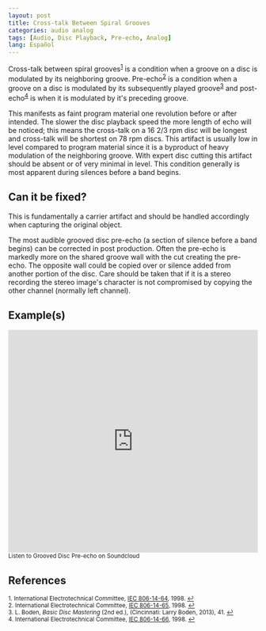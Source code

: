 ```yaml
---
layout: post
title: Cross-talk Between Spiral Grooves
categories: audio analog
tags: [Audio, Disc Playback, Pre-echo, Analog]
lang: Español
---
```


Cross-talk between spiral grooves<sup><a href="#fn1" id="ref1">1</a></sup> is a condition when a groove on a disc is modulated by its neighboring groove. Pre-echo<sup><a href="#fn2" id="ref2">2</a></sup> is a condition when a groove on a disc is modulated by its subsequently played groove<sup><a href="#fn3" id="ref3">3</a></sup> and post-echo<sup><a href="#fn4" id="ref4">4</a></sup> is when it is modulated by it's preceding groove.

This manifests as faint program material one revolution before or after intended. The slower the disc playback speed the more length of echo will be noticed; this means the cross-talk on a 16 2/3 rpm disc will be longest and cross-talk will be shortest on 78 rpm discs. This artifact is usually low in level compared to program material since it is a byproduct of heavy modulation of the neighboring groove. With expert disc cutting this artifact should be absent or of very minimal in level. This condition generally is most apparent during silences before a band begins.

## Can it be fixed?

This is fundamentally a carrier artifact and should be handled accordingly when capturing the original object.

The most audible grooved disc pre-echo (a section of silence before a band begins) can be corrected in post production. Often the pre-echo is markedly more on the shared groove wall with the cut creating the pre-echo. The opposite wall could be copied over or silence added from another portion of the disc. Care should be taken that if it is a stereo recording the stereo image's character is not compromised by copying the other channel (normally left channel).

## Example(s)

<iframe width="100%" height="450" scrolling="no" frameborder="no" src="https://w.soundcloud.com/player/?url=https%3A//api.soundcloud.com/tracks/117803435&amp;auto_play=false&amp;hide_related=false&amp;show_comments=true&amp;show_user=true&amp;show_reposts=false&amp;visual=true"></iframe>
<sub>Listen to Grooved Disc Pre-echo on Soundcloud</sub>

## References

<sup id="fn1">1. International Electrotechnical Committee, [IEC 806-14-64](http://www.electropedia.org/iev/iev.nsf/display?openform&ievref=806-14-64), 1998. <a href="#ref1" title="Jump back to footnote 1 in the text.">↩</a></sup>   
<sup id="fn2">2. International Electrotechnical Committee, [IEC 806-14-65](http://www.electropedia.org/iev/iev.nsf/display?openform&ievref=806-14-65), 1998. <a href="#ref2" title="Jump back to footnote 2 in the text.">↩</a></sup>   
<sup id="fn3">3. L. Boden, _Basic Disc Mastering_ (2nd ed.), (Cincinnati: Larry Boden, 2013), 41. <a href="#ref3" title="Jump back to footnote 3 in the text.">↩</a></sup>   
<sup id="fn4">4. International Electrotechnical Committee, [IEC 806-14-66](http://www.electropedia.org/iev/iev.nsf/display?openform&ievref=806-14-66), 1998. <a href="#ref4" title="Jump back to footnote 4 in the text.">↩</a></sup>
